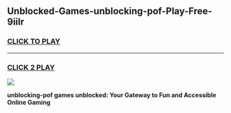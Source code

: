 
## Unblocked-Games-unblocking-pof-Play-Free-9iilr
<h3>
<a href="https://premium76.site?title=unblocking-pof&ref=12A">CLICK TO PLAY</a></h3>
<hr>

<h3>
<a href="https://premium76.site?title=unblocking-pof&ref=12A">CLICK 2 PLAY</a>
  
</h3>

<a href="https://premium76.site?title=unblocking-pof&ref=12A"><img src="https://clearcache.store/games.png"></a>


**unblocking-pof games unblocked: Your Gateway to Fun and Accessible Online Gaming**
